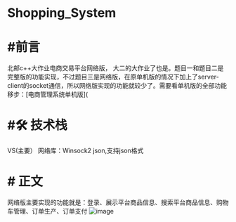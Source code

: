 # Shopping_System
# #前言
北邮c++大作业电商交易平台网络版， 大二的大作业了也是。题目一和题目二是完整版的功能实现，不过题目三是网络版，在原单机版的情况下加上了server-client的socket通信，所以网络版实现的功能就较少了。需要看单机版的全部功能移步：[电商管理系统单机版](

# #🛠️ 技术栈
VS(主要）
网络库：Winsock2
json,支持json格式
# # 正文
网络版主要实现的功能就是：登录、展示平台商品信息、搜索平台商品信息、购物车管理、订单生产、订单支付
![image](https://github.com/user-attachments/assets/cc8cb39f-d098-4d71-88e8-50b3c0fe227f)

